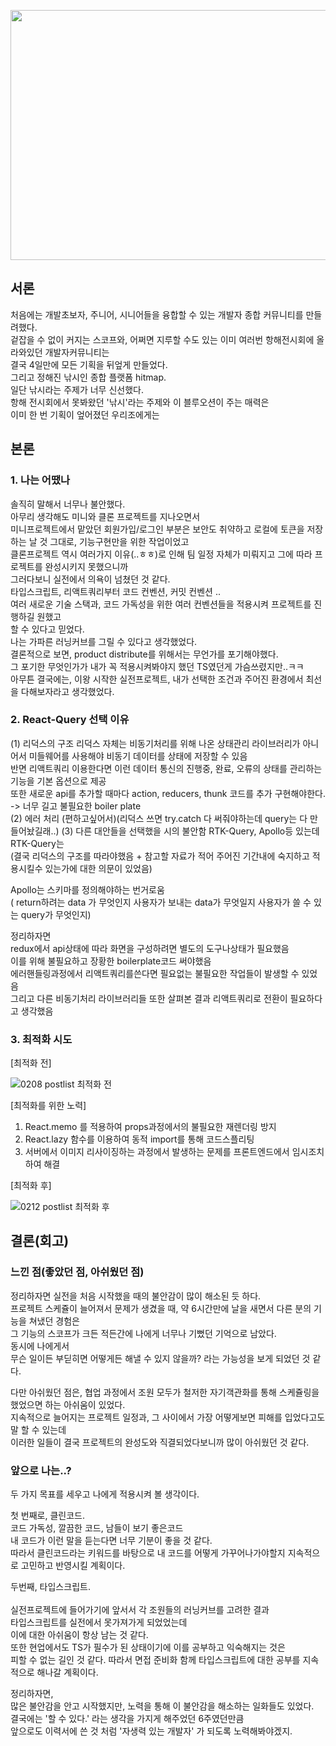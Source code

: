 <p align="center">
<img src="https://user-images.githubusercontent.com/109060295/218329427-d05c1034-f104-4666-960f-c429b7e5fb56.png" width="800px" height="400px" />
</p>

## 서론
처음에는 개발초보자, 주니어, 시니어들을 융합할 수 있는 개발자 종합 커뮤니티를 만들려했다.<br>
겉잡을 수 없이 커지는 스코프와, 어쩌면 지루할 수도 있는 이미 여러번 항해전시회에 올라와있던 개발자커뮤니티는 <br>
결국 4일만에 모든 기획을 뒤엎게 만들었다.<br>
그리고 정해진 낚시인 종합 플랫폼 hitmap.<br>
일단 낚시라는 주제가 너무 신선했다. <br>
항해 전시회에서 못봐왔던 '낚시'라는 주제와 이 블루오션이 주는 매력은<br>
이미 한 번 기획이 엎어졌던 우리조에게는 

## 본론

### 1. 나는 어땠나
솔직히 말해서 너무나 불안했다. <br>
아무리 생각해도 미니와 클론 프로젝트를 지나오면서 <br>
미니프로젝트에서 맡았던 회원가입/로그인 부분은 보안도 취약하고 로컬에 토큰을 저장하는 날 것 그대로, 기능구현만을 위한 작업이었고<br>
클론프로젝트 역시 여러가지 이유(..ㅎㅎ)로 인해 팀 일정 자체가 미뤄지고 그에 따라 프로젝트를 완성시키지 못했으니까<br>
그러다보니 실전에서 의욕이 넘쳤던 것 같다.<br>
타입스크립트, 리액트쿼리부터 코드 컨벤션, 커밋 컨벤션 ..<br>
여러 새로운 기술 스택과, 코드 가독성을 위한 여러 컨벤션들을 적용시켜 프로젝트를 진행하길 원했고<br>
할 수 있다고 믿었다.<br>
나는 가파른 러닝커브를 그릴 수 있다고 생각했었다.<br>
결론적으로 보면, product distribute를 위해서는 무언가를 포기해야했다. <br>
그 포기한 무엇인가가 내가 꼭 적용시켜봐야지 했던 TS였던게 가슴쓰렸지만..ㅋㅋ<br>
아무튼 결국에는, 이왕 시작한 실전프로젝트, 내가 선택한 조건과 주어진 환경에서 최선을 다해보자라고 생각했었다.

### 2. React-Query 선택 이유
(1) 리덕스의 구조
리덕스 자체는 비동기처리를 위해 나온 상태관리 라이브러리가 아니어서 미들웨어를 사용해야 비동기 데이터를 상태에 저장할 수 있음<br>
반면 리액트쿼리 이용한다면 이런 데이터 통신의 진행중, 완료, 오류의 상태를 관리하는 기능을 기본 옵션으로 제공 <br>
또한 새로운 api를 추가할 때마다 action, reducers, thunk 코드를 추가 구현해야한다.<br>
-> 너무 길고 불필요한 boiler plate<br>
(2) 에러 처리 (편하고싶어서)(리덕스 쓰면 try.catch 다 써줘야하는데 query는 다 만들어놨길래..)
(3) 다른 대안들을 선택했을 시의 불안함
RTK-Query, Apollo등 있는데<br>
RTK-Query는<br>
(결국 리덕스의 구조를 따라야했음 +
참고할 자료가 적어 주어진 기간내에 숙지하고 적용시킬수 있는가에 대한 의문이 있었음)
 
Apollo는 스키마를 정의해야하는 번거로움<br>
( return하려는 data 가 무엇인지
사용자가 보내는 data가 무엇일지
사용자가 쓸 수 있는 query가 무엇인지)

정리하자면<br>
redux에서 api상태에 따라 화면을 구성하려면 별도의 도구나상태가 필요했음<br>
이를 위해 불필요하고 장황한 boilerplate코드 써야했음<br>
에러핸들링과정에서 리액트쿼리를쓴다면 필요없는 불필요한 작업들이 발생할 수 있었음<br>
그리고 다른 비동기처리 라이브러리들 또한 살펴본 결과 리액트쿼리로 전환이 필요하다고 생각했음

### 3. 최적화 시도
[최적화 전]

![0208 postlist 최적화 전](https://user-images.githubusercontent.com/109060295/218332245-2020b6ec-b81c-427e-a689-e29a5506fd9f.png)

[최적화를 위한 노력]
1) React.memo 를 적용하여 props과정에서의 불필요한 재렌더링 방지
2) React.lazy 함수를 이용하여 동적 import를 통해 코드스플리팅
3) 서버에서 이미지 리사이징하는 과정에서 발생하는 문제를 프론트엔드에서 임시조치하여 해결

[최적화 후]

![0212 postlist 최적화 후](https://user-images.githubusercontent.com/109060295/218332250-b6119f01-2c38-4740-b827-6ae41db5513b.png)

## 결론(회고)

### 느낀 점(좋았던 점, 아쉬웠던 점)
정리하자면 실전을 처음 시작했을 때의 불안감이 많이 해소된 듯 하다.<br>
프로젝트 스케쥴이 늘어져서 문제가 생겼을 때, 약 6시간만에 날을 새면서 다른 분의 기능을 쳐냈던 경험은<br>
그 기능의 스코프가 크든 적든간에 나에게 너무나 기뻤던 기억으로 남았다.<br>
동시에 나에게서 <br>
무슨 일이든 부딛히면 어떻게든 해낼 수 있지 않을까? 라는 가능성을 보게 되었던 것 같다.

다만 아쉬웠던 점은, 협업 과정에서 조원 모두가 철저한 자기객관화를 통해 스케쥴링을 했었으면 하는 아쉬움이 있었다.<br>
지속적으로 늘어지는 프로젝트 일정과, 그 사이에서 가장 어떻게보면 피해를 입었다고도 말 할 수 있는데<br>
이러한 일들이 결국 프로젝트의 완성도와 직결되었다보니까 많이 아쉬웠던 것 같다.

### 앞으로 나는..?
두 가지 목표를 세우고 나에게 적용시켜 볼 생각이다.

첫 번째로, 클린코드.<br>
코드 가독성, 깔끔한 코드, 남들이 보기 좋은코드<br>
내 코드가 이런 말을 듣는다면 너무 기분이 좋을 것 같다.<br>
따라서 클린코드라는 키워드를 바탕으로 내 코드를 어떻게 가꾸어나가야할지 지속적으로 고민하고 반영시킬 계획이다.

두번째, 타입스크립트.<br><br>
실전프로젝트에 들어가기에 앞서서 각 조원들의 러닝커브를 고려한 결과 <br>
타입스크립트를 실전에서 못가져가게 되었었는데<br>
이에 대한 아쉬움이 항상 남는 것 같다.<br>
또한 현업에서도 TS가 필수가 된 상태이기에 이를 공부하고 익숙해지는 것은<br>
피할 수 없는 길인 것 같다. 따라서 면접 준비화 함께 타입스크립트에 대한 공부를 지속적으로 해나갈 계획이다.

정리하자면,<br>
많은 불안감을 안고 시작했지만, 노력을 통해 이 불안감을 해소하는 일화들도 있었다.<br>
결국에는 '할 수 있다.' 라는 생각을 가지게 해주었던 6주였던만큼<br>
앞으로도 이력서에 쓴 것 처럼 '자생력 있는 개발자' 가 되도록 노력해봐야겠지.
